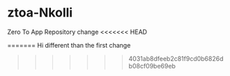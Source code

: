 # ztoa-Nkolli
Zero To App Repository
change
<<<<<<< HEAD

=======
Hi
different than the first change
>>>>>>> 4031ab8dfeeb2c81f9cd0b6826db08cf09be69eb
